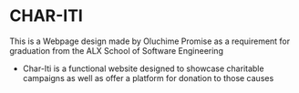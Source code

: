 # CHAR-ITI

This is a Webpage design made by Oluchime Promise as a requirement for graduation from the ALX School of Software Engineering

* Char-Iti is a functional website designed to showcase charitable campaigns as well as offer a platform for donation to those causes
